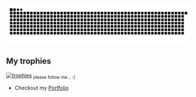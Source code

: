 [![Snake animation](https://raw.githubusercontent.com/ardszsantos/ardszsantos/output/snake.svg)](https://github.com/ardszsantos/ardszsantos)



## My trophies 
[![trophies](https://github-profile-trophy.vercel.app/?username=ardszsantos&theme=onedark&title=-Stars,-Reviews)](https://github.com/ryo-ma/github-profile-trophy)
<sub>please follow me... :(</sub>


- Checkout my [Portfolio](https://portifolio-senai.vercel.app/)


